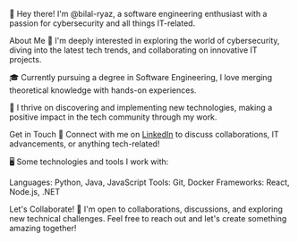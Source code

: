 👋 Hey there! I'm @bilal-ryaz, a software engineering enthusiast with a passion for cybersecurity and all things IT-related.

About Me
🌟 I'm deeply interested in exploring the world of cybersecurity, diving into the latest tech trends, and collaborating on innovative IT projects.

🎓 Currently pursuing a degree in Software Engineering, I love merging theoretical knowledge with hands-on experiences.

🚀 I thrive on discovering and implementing new technologies, making a positive impact in the tech community through my work.

Get in Touch
🔗 Connect with me on [LinkedIn](https://www.linkedin.com/in/muhammad-bilal-565203223/) to discuss collaborations, IT advancements, or anything tech-related!

🖥️ Some technologies and tools I work with:

Languages: Python, Java, JavaScript
Tools: Git, Docker
Frameworks: React, Node.js, .NET

Let's Collaborate!
🤝 I'm open to collaborations, discussions, and exploring new technical challenges. Feel free to reach out and let's create something amazing together!


<!---
bilal-ryaz/bilal-ryaz is a ✨ special ✨ repository because its `README.md` (this file) appears on your GitHub profile.
You can click the Preview link to take a look at your changes.
--->
